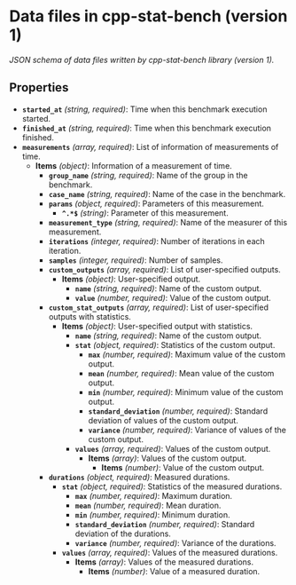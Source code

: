 # Data files in cpp-stat-bench (version 1)

_JSON schema of data files written by cpp-stat-bench library (version 1)._

## Properties

- **`started_at`** _(string, required)_: Time when this benchmark execution started.
- **`finished_at`** _(string, required)_: Time when this benchmark execution finished.
- **`measurements`** _(array, required)_: List of information of measurements of time.
  - **Items** _(object)_: Information of a measurement of time.
    - **`group_name`** _(string, required)_: Name of the group in the benchmark.
    - **`case_name`** _(string, required)_: Name of the case in the benchmark.
    - **`params`** _(object, required)_: Parameters of this measurement.
      - **`^.*$`** _(string)_: Parameter of this measurement.
    - **`measurement_type`** _(string, required)_: Name of the measurer of this measurement.
    - **`iterations`** _(integer, required)_: Number of iterations in each iteration.
    - **`samples`** _(integer, required)_: Number of samples.
    - **`custom_outputs`** _(array, required)_: List of user-specified outputs.
      - **Items** _(object)_: User-specified output.
        - **`name`** _(string, required)_: Name of the custom output.
        - **`value`** _(number, required)_: Value of the custom output.
    - **`custom_stat_outputs`** _(array, required)_: List of user-specified outputs with statistics.
      - **Items** _(object)_: User-specified output with statistics.
        - **`name`** _(string, required)_: Name of the custom output.
        - **`stat`** _(object, required)_: Statistics of the custom output.
          - **`max`** _(number, required)_: Maximum value of the custom output.
          - **`mean`** _(number, required)_: Mean value of the custom output.
          - **`min`** _(number, required)_: Minimum value of the custom output.
          - **`standard_deviation`** _(number, required)_: Standard deviation of values of the custom output.
          - **`variance`** _(number, required)_: Variance of values of the custom output.
        - **`values`** _(array, required)_: Values of the custom output.
          - **Items** _(array)_: Values of the custom output.
            - **Items** _(number)_: Value of the custom output.
    - **`durations`** _(object, required)_: Measured durations.
      - **`stat`** _(object, required)_: Statistics of the measured durations.
        - **`max`** _(number, required)_: Maximum duration.
        - **`mean`** _(number, required)_: Mean duration.
        - **`min`** _(number, required)_: Minimum duration.
        - **`standard_deviation`** _(number, required)_: Standard deviation of the durations.
        - **`variance`** _(number, required)_: Variance of the durations.
      - **`values`** _(array, required)_: Values of the measured durations.
        - **Items** _(array)_: Values of the measured durations.
          - **Items** _(number)_: Value of a measured duration.

